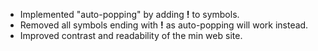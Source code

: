 * Implemented "auto-popping" by adding **!** to symbols.
* Removed all symbols ending with **!** as auto-popping will work instead.
* Improved contrast and readability of the min web site.
